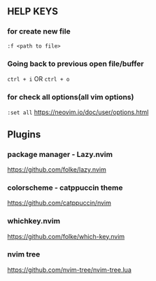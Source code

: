 ## HELP KEYS

### for create new file

`:f <path to file>`

### Going back to previous open file/buffer

`ctrl + i` OR `ctrl + o`

### for check all options(all vim options)

`:set all`
https://neovim.io/doc/user/options.html

<!-- USED PLUGINS -->

## Plugins

### package manager - Lazy.nvim

https://github.com/folke/lazy.nvim

### colorscheme - catppuccin theme

https://github.com/catppuccin/nvim

### whichkey.nvim

https://github.com/folke/which-key.nvim

### nvim tree

https://github.com/nvim-tree/nvim-tree.lua
